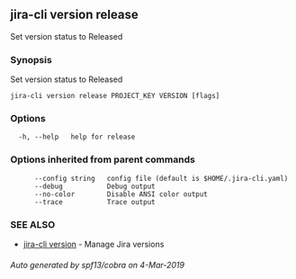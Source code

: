 ## jira-cli version release

Set version status to Released

### Synopsis

Set version status to Released

```
jira-cli version release PROJECT_KEY VERSION [flags]
```

### Options

```
  -h, --help   help for release
```

### Options inherited from parent commands

```
      --config string   config file (default is $HOME/.jira-cli.yaml)
      --debug           Debug output
      --no-color        Disable ANSI color output
      --trace           Trace output
```

### SEE ALSO

* [jira-cli version](jira-cli_version.md)	 - Manage Jira versions

###### Auto generated by spf13/cobra on 4-Mar-2019
